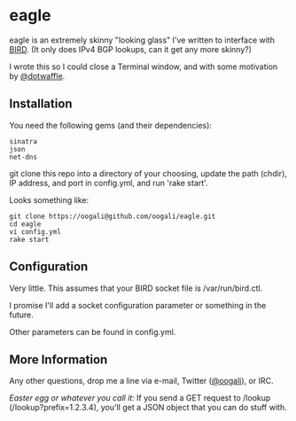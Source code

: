 # eagle

eagle is an extremely skinny "looking glass" I've written to interface with [BIRD].
(It only does IPv4 BGP lookups, can it get any more skinny?)

I wrote this so I could close a Terminal window, and with some motivation by [@dotwaffle].

## Installation

You need the following gems (and their dependencies):

    sinatra
    json
    net-dns

git clone this repo into a directory of your choosing, update the path (chdir), IP address, and port in config.yml, and run 'rake start'.

Looks something like:

    git clone https://oogali@github.com/oogali/eagle.git
    cd eagle
    vi config.yml
    rake start

## Configuration

Very little. This assumes that your BIRD socket file is /var/run/bird.ctl.

I promise I'll add a socket configuration parameter or something in the future.

Other parameters can be found in config.yml.

## More Information

Any other questions, drop me a line via e-mail, Twitter ([@oogali]), or IRC.

*Easter egg or whatever you call it:* If you send a GET request to /lookup (/lookup?prefix=1.2.3.4), you'll get a JSON object that you can do stuff with.

[BIRD]: http://bird.network.cz/
[@dotwaffle]: http://twitter.com/dotwaffle
[@oogali]: http://twitter.com/oogali
